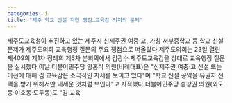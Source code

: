 ```yaml
---
categories: i
title: "제주 학교 신설 지연 쟁점…교육감 의지의 문제"
---
```

제주도교육청이 추진하고 있는 제주시 신제주권 여중·고, 가칭 서부중학교 등 학교 신설 문제가 제주도의회 교육행정 질문의 주요 쟁점으로 떠올랐다.제주도의회는 23일 열린 제409회 제1차 정례회 제6차 본회의에서 김광수 제주도교육감을 상대로 교육행정 질문을 실시했다.이날 더불어민주당 양홍식 의원(비례대표)은 "신제주권 여중·고 신설 또는 이전에 대해 김 교육감은 소극적인 자세를 보이고 있다"며 "학교 신설 공약을 유권자 선택을 받기 위해서만 내세운 것처럼 보인다"고 지적했다.더불어민주당 송창권 의원(외도동·이호동·도두동)도 "김 교육